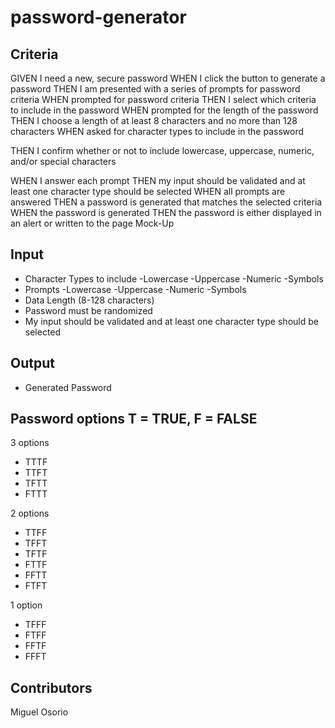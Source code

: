 # password-generator


## Criteria
GIVEN I need a new, secure password
WHEN I click the button to generate a password
THEN I am presented with a series of prompts for password criteria
WHEN prompted for password criteria
THEN I select which criteria to include in the password
WHEN prompted for the length of the password
THEN I choose a length of at least 8 characters and no more than 128 characters
WHEN asked for character types to include in the password

THEN I confirm whether or not to include lowercase, uppercase, numeric, and/or special characters

WHEN I answer each prompt
THEN my input should be validated and at least one character type should be selected
WHEN all prompts are answered
THEN a password is generated that matches the selected criteria
WHEN the password is generated
THEN the password is either displayed in an alert or written to the page
Mock-Up



## Input
- Character Types to include
    -Lowercase 
    -Uppercase 
    -Numeric
    -Symbols
- Prompts
    -Lowercase
    -Uppercase
    -Numeric
    -Symbols
- Data Length (8-128 characters)
- Password must be randomized
- My input should be validated and at least one character type should be selected



## Output
- Generated Password


## Password options T = TRUE, F = FALSE
3 options
- TTTF
- TTFT
- TFTT
- FTTT

2 options
- TTFF
- TFFT
- TFTF
- FTTF
- FFTT
- FTFT

1 option
- TFFF
- FTFF
- FFTF
- FFFT






## Contributors
Miguel Osorio